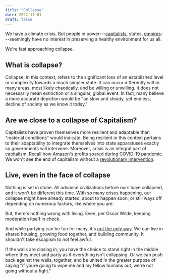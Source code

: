 ```yaml
---
title: "Collapse"
date: 2022-11-01
draft: false
---
```


We have a climate crisis.
But people in power---[capitalists](/capitalism), states, [empires](/empire)---seemingly
have no interest in preserving a healthy environment for us all.

We're fast approaching collapse.

## What is collapse?

Collapse, in this context,
refers to the significant loss of an established level
or complexity towards a much simpler state.
It can occur differently within many areas,
most likely chaotically,
and be willing or unwilling.
It does not necessarily mean extinction or a singular, global event.
In fact, many believe a more accurate depiction would be
"an slow and steady, yet endless, decline of society as we know it today."

## Are we close to a collapse of Capitalism?

Capitalists have proven themselves more resilient and adaptable
than "material conditions" would indicate.
Being resilient in this context pertains to their adaptability
to integrate themselves into state apparatuses
exactly so governments will intervene.
Moreover, crisis is an integral part of capitalism.
Recall how [Amazon's profits soared during COVID-19 pandemic](https://fortune.com/2021/10/18/amazon-massive-growth-covid-pandemic-8-charts/).
We won't see the end of capitalism without a [revolutionary intervention](/revolution).

## Live, even in the face of collapse

Nothing is set in stone. All advance civilizations before ours have
collapsed, and it won't be different this time. With so many crises
happening, our collapse might have already started, about to happen
soon, or still ways off depending on numerous factors, like where you
are.

But, there's nothing wrong with living. Even, per Oscar Wilde, keeping
moderation itself in check.

And while partying can be fun for many, it's [not the only way](/mutual-aid). We can live in shared housing, growing food together,
and building community. It shouldn't take escapism to not feel awful.

If the walls are closing in, you have the choice to stand right in the
middle where they meet and party as if everything isn't collapsing. Or we
can push back against the walls, together, and be united in the greater
purpose of saying "if youre going to wipe me and my fellow humans out,
we're not going without a fight."
